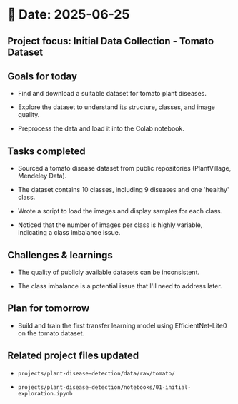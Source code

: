 # 📅 Date: 2025-06-25
## Project focus: Initial Data Collection - Tomato Dataset

## Goals for today
- Find and download a suitable dataset for tomato plant diseases.

- Explore the dataset to understand its structure, classes, and image quality.

- Preprocess the data and load it into the Colab notebook.

## Tasks completed
- Sourced a tomato disease dataset from public repositories (PlantVillage, Mendeley Data).   

- The dataset contains 10 classes, including 9 diseases and one 'healthy' class.   

- Wrote a script to load the images and display samples for each class.

- Noticed that the number of images per class is highly variable, indicating a class imbalance issue.   

## Challenges & learnings
- The quality of publicly available datasets can be inconsistent.

- The class imbalance is a potential issue that I'll need to address later.

## Plan for tomorrow
- Build and train the first transfer learning model using EfficientNet-Lite0 on the tomato dataset.

## Related project files updated
- ``projects/plant-disease-detection/data/raw/tomato/``

- ``projects/plant-disease-detection/notebooks/01-initial-exploration.ipynb``
